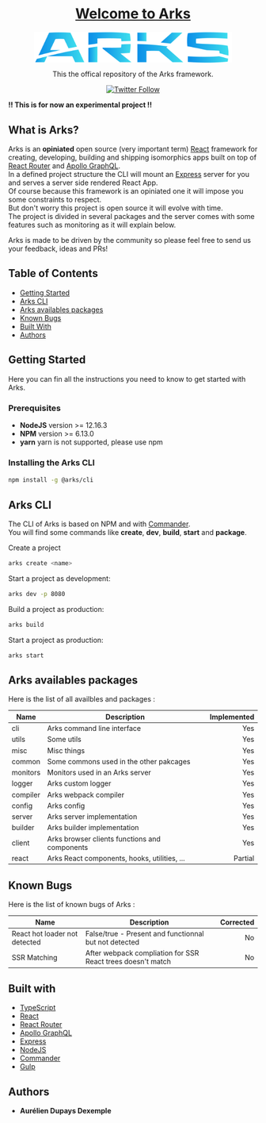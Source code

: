 <h1 align="center">
  <a href="">Welcome to Arks</a>
</h1>

<p align="center">
  <img width="400" align="center" src="./doc/img/arks-logo.png" />
</p>

<p align="center">
  This the offical repository of the Arks framework.
</p>

<p align="center">
  <a href="https://twitter.com/azeldvin">  
    <img alt="Twitter Follow" src="https://img.shields.io/twitter/follow/azeldvin?style=social">
  </a>
</p>

**!! This is for now an experimental project !!**

## What is Arks?
Arks is an **opiniated** open source (very important term) [React](https://reactjs.org/) framework for creating, developing, building and shipping isomorphics apps built on top of [React Router](https://reacttraining.com/react-router/web/guides/quick-start) and [Apollo GraphQL](https://www.apollographql.com/).<br />
In a defined project structure the CLI will mount an [Express](http://expressjs.com/) server for you and serves a server side rendered React App.<br />
Of course because this framework is an opiniated one it will impose you some constraints to respect.<br />
But don't worry this project is open source it will evolve with time.<br />
The project is divided in several packages and the server comes with some features such as monitoring as it will explain below.

Arks is made to be driven by the community so please feel free to send us your feedback, ideas and PRs!

## Table of Contents

- [Getting Started](#getting-started)
- [Arks CLI](#arks-cli)
- [Arks availables packages](#arks-availables-packages)
- [Known Bugs](known-bugs)
- [Built With](#built-with)
- [Authors](#authors)

## Getting Started
Here you can fin all the instructions you need to know to get started with Arks.

### Prerequisites

*  **NodeJS** version >= 12.16.3
*  **NPM** version >= 6.13.0
*  **yarn** yarn is not supported, please use npm

### Installing the Arks CLI

```bash
npm install -g @arks/cli
```

## Arks CLI
The CLI of Arks is based on NPM and with [Commander](https://github.com/tj/commander.js).<br />
You will find some commands like **create**, **dev**, **build**, **start** and **package**.

Create a project
```bash
arks create <name>
```

Start a project as development:
```bash
arks dev -p 8080
```

Build a project as production:
```bash
arks build
```

Start a project as production:
```bash
arks start
```

## Arks availables packages
Here is the list of all availbles and packages :

| Name                            | Description                                                 | Implemented    |
| ------------------------------- | ----------------------------------------------------------- | -------------: |
| cli                             | Arks command line interface                                 | Yes            |
| utils                           | Some utils                                                  | Yes            |
| misc                            | Misc things                                                 | Yes            |
| common                          | Some commons used in the other pakcages                     | Yes            |
| monitors                        | Monitors used in an Arks server                             | Yes            |
| logger                          | Arks custom logger                                          | Yes            |
| compiler                        | Arks webpack compiler                                       | Yes            |
| config                          | Arks config                                                 | Yes            |
| server                          | Arks server implementation                                  | Yes            |
| builder                         | Arks builder implementation                                 | Yes            |
| client                          | Arks browser clients functions and components               | Yes            |
| react                           | Arks React components, hooks, utilities, ...                | Partial        |


## Known Bugs
Here is the list of known bugs of Arks :

| Name                            | Description                                                 | Corrected    |
| ------------------------------- | ----------------------------------------------------------- | -----------: |
| React hot loader not detected   | False/true - Present and functionnal but not detected       | No           |
| SSR Matching                    | After webpack compliation for SSR React trees doesn't match | No           |

## Built with

* [TypeScript](https://www.typescriptlang.org/)
* [React](https://reactjs.org/)
* [React Router](https://reacttraining.com/react-router/web/guides/quick-start)
* [Apollo GraphQL](https://www.apollographql.com/)
* [Express](http://expressjs.com/)
* [NodeJS](https://nodejs.org/en/)
* [Commander](https://github.com/tj/commander.js)
* [Gulp](https://gulpjs.com/)

## Authors

* **Aurélien Dupays Dexemple**